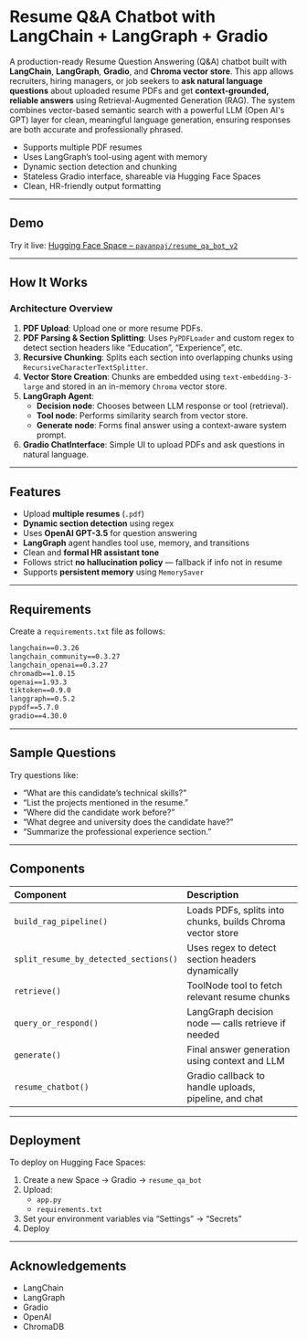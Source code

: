 # Resume Q&A Chatbot with LangChain + LangGraph + Gradio

A production-ready Resume Question Answering (Q&A) chatbot built with **LangChain**, **LangGraph**, **Gradio**, and **Chroma vector store**. This app allows recruiters, hiring managers, or job seekers to **ask natural language questions** about uploaded resume PDFs and get **context-grounded, reliable answers** using Retrieval-Augmented Generation (RAG). The system combines vector-based semantic search with a powerful LLM (Open AI's GPT) layer for clean, meaningful language generation, ensuring responses are both accurate and professionally phrased.

- Supports multiple PDF resumes
- Uses LangGraph’s tool-using agent with memory
- Dynamic section detection and chunking
- Stateless Gradio interface, shareable via Hugging Face Spaces
- Clean, HR-friendly output formatting


---
## Demo

Try it live: [Hugging Face Space – `pavanpaj/resume_qa_bot_v2`](https://huggingface.co/spaces/pavanpaj/resume_qa_bot_v2)

---
## How It Works

### Architecture Overview

1.  **PDF Upload**: Upload one or more resume PDFs.
2.  **PDF Parsing & Section Splitting**: Uses `PyPDFLoader` and custom regex to detect section headers like “Education”, “Experience”, etc.
3.  **Recursive Chunking**: Splits each section into overlapping chunks using `RecursiveCharacterTextSplitter`.
4.  **Vector Store Creation**: Chunks are embedded using `text-embedding-3-large` and stored in an in-memory `Chroma` vector store.
5.  **LangGraph Agent**:
    - **Decision node**: Chooses between LLM response or tool (retrieval).
    - **Tool node**: Performs similarity search from vector store.
    - **Generate node**: Forms final answer using a context-aware system prompt.
6.  **Gradio ChatInterface**: Simple UI to upload PDFs and ask questions in natural language.


---
## Features

-   Upload **multiple resumes** (`.pdf`)
-   **Dynamic section detection** using regex
-   Uses **OpenAI GPT-3.5** for question answering
-   **LangGraph** agent handles tool use, memory, and transitions
-   Clean and **formal HR assistant tone**
-   Follows strict **no hallucination policy** — fallback if info not in resume
-   Supports **persistent memory** using `MemorySaver`

---
## Requirements

Create a `requirements.txt` file as follows:

```txt
langchain==0.3.26
langchain_community==0.3.27
langchain_openai==0.3.27
chromadb==1.0.15
openai==1.93.3
tiktoken==0.9.0
langgraph==0.5.2
pypdf==5.7.0
gradio==4.30.0
```


---
## Sample Questions

Try questions like:

-   “What are this candidate’s technical skills?”
-   “List the projects mentioned in the resume.”
-   “Where did the candidate work before?”
-   “What degree and university does the candidate have?”
-   “Summarize the professional experience section.”


---
## Components

| Component                                | Description                                                 |
| :--------------------------------------- | :---------------------------------------------------------- |
| `build_rag_pipeline()`                   | Loads PDFs, splits into chunks, builds Chroma vector store  |
| `split_resume_by_detected_sections()`    | Uses regex to detect section headers dynamically            |
| `retrieve()`                             | ToolNode tool to fetch relevant resume chunks               |
| `query_or_respond()`                     | LangGraph decision node — calls retrieve if needed          |
| `generate()`                             | Final answer generation using context and LLM               |
| `resume_chatbot()`                       | Gradio callback to handle uploads, pipeline, and chat       |


---
## Deployment

To deploy on Hugging Face Spaces:

1.  Create a new Space → Gradio → `resume_qa_bot`
2.  Upload:
    -   `app.py`
    -   `requirements.txt`
3.  Set your environment variables via “Settings” → “Secrets”
4.  Deploy

---
## Acknowledgements

-   LangChain
-   LangGraph
-   Gradio
-   OpenAI
-   ChromaDB
